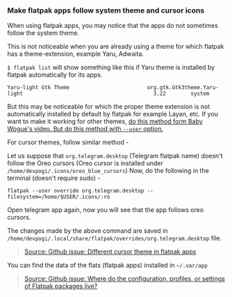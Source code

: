 ### Make flatpak apps follow system theme and cursor icons

When using flatpak apps, you may notice that the apps do not sometimes follow the system theme.

This is not noticeable when you are already using a theme for which flatpak has a theme-extension, example Yaru, Adwaita.

`$ flatpak list` will show something like this if Yaru theme is installed by flatpak automatically for its apps.
```
Yaru-light Gtk Theme                         org.gtk.Gtk3theme.Yaru-light                                          3.22        system
```

But this may be noticeable for which the proper theme extension is not automatically installed by default by flatpak for example Layan, etc. If you want to make it working for other themes, [do this method form Baby Wogue's video. But do this method with `--user` option.](https://www.youtube.com/watch?v=S6KkQrlQnbI)

For cursor themes, follow similar method -

Let us suppose that `org.telegram.desktop` (Telegram flatpak name) doesn't follow the Oreo cursors (Oreo cursor is installed under `/home/devpogi/.icons/oreo_blue_cursors`)
Now, do the following in the terminal (doesn't require sudo) -

```
flatpak --user override org.telegram.desktop --filesystem=/home/$USER/.icons/:ro
```
Open telegram app again, now you will see that the app follows oreo cursors.

The changes made by the above command are saved in `/home/devpogi/.local/share/flatpak/overrides/org.telegram.desktop` file.

> [Source: Github issue: Different cursor theme in flatpak apps](https://github.com/flatpak/flatpak/issues/709)

You can find the data of the flats (flatpak apps) installed in `~/.var/app`
> [Source: Github issue: Where do the configuration, profiles, or settings of Flatpak packages live?](https://github.com/flatpak/flatpak/issues/1214)

